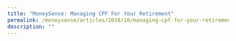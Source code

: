 ```yaml
---
title: "MoneySense: Managing CPF For Your Retirement"
permalink: /moneysense/articles/2018/10/managing-cpf-for-your-retirement/
description: ""
---
```

